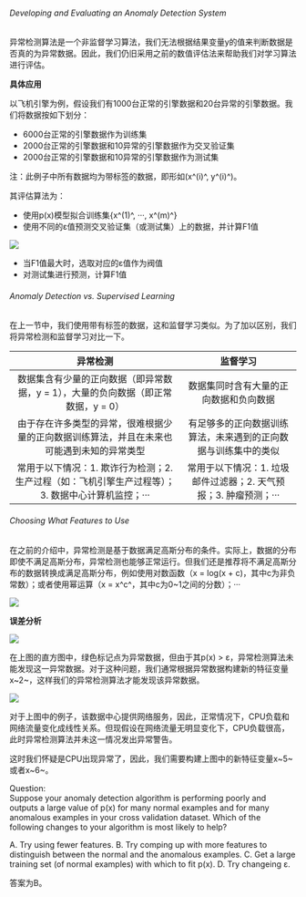 ###### Developing and Evaluating an Anomaly Detection System  

异常检测算法是一个非监督学习算法，我们无法根据结果变量y的值来判断数据是否真的为异常数据。因此，我们仍旧采用之前的数值评估法来帮助我们对学习算法进行评估。  

**具体应用**  

以飞机引擎为例，假设我们有1000台正常的引擎数据和20台异常的引擎数据。我们将数据按如下划分：  
- 6000台正常的引擎数据作为训练集  
- 2000台正常的引擎数据和10异常的引擎数据作为交叉验证集  
- 2000台正常的引擎数据和10异常的引擎数据作为测试集

注：此例子中所有数据均为带标签的数据，即形如(x^(i)^, y^(i)^)。

其评估算法为：    

- 使用p(x)模型拟合训练集{x^(1)^, ···, x^(m)^}  
- 使用不同的ε值预测交叉验证集（或测试集）上的数据，并计算F1值  

![](http://upload-images.jianshu.io/upload_images/5983416-994f74cda09c9bc6.png?imageMogr2/auto-orient/strip%7CimageView2/2/w/1240)

- 当F1值最大时，选取对应的ε值作为阀值  
- 对测试集进行预测，计算F1值  

###### Anomaly Detection vs. Supervised Learning  

在上一节中，我们使用带有标签的数据，这和监督学习类似。为了加以区别，我们将异常检测和监督学习对比一下。    

|异常检测|监督学习|
|:-------------:|:-------------:|
|数据集含有少量的正向数据（即异常数据，y = 1），大量的负向数据（即正常数据，y = 0）|数据集同时含有大量的正向数据和负向数据|
|由于存在许多类型的异常，很难根据少量的正向数据训练算法，并且在未来也可能遇到未知的异常类型|有足够多的正向数据训练算法，未来遇到的正向数据与训练集中的类似|
|常用于以下情况：1. 欺诈行为检测；2. 生产过程（如：飞机引擎生产过程等）；3. 数据中心计算机监控；···|常用于以下情况：1. 垃圾邮件过滤器；2. 天气预报；3. 肿瘤预测；···|  

###### Choosing What Features to Use  

在之前的介绍中，异常检测是基于数据满足高斯分布的条件。实际上，数据的分布即使不满足高斯分布，异常检测也能够正常运行。但我们还是推荐将不满足高斯分布的数据转换成满足高斯分布，例如使用对数函数（x = log(x + c)，其中c为非负常数）；或者使用幂运算（x = x^c^，其中c为0\~1之间的分数）；···  

![](http://upload-images.jianshu.io/upload_images/5983416-6fed5efce68b82ef.png?imageMogr2/auto-orient/strip%7CimageView2/2/w/1240)

**误差分析**  

![](http://upload-images.jianshu.io/upload_images/5983416-d23117246db54e80.png?imageMogr2/auto-orient/strip%7CimageView2/2/w/1240)

在上图的直方图中，绿色标记点为异常数据，但由于其p(x) > ε，异常检测算法未能发现这一异常数据。对于这种问题，我们通常根据异常数据构建新的特征变量x~2~，这样我们的异常检测算法才能发现该异常数据。   

![](http://upload-images.jianshu.io/upload_images/5983416-f2c64b85d202bf47.png?imageMogr2/auto-orient/strip%7CimageView2/2/w/1240)

对于上图中的例子，该数据中心提供网络服务，因此，正常情况下，CPU负载和网络流量变化成线性关系。但现假设在网络流量无明显变化下，CPU负载很高，此时异常检测算法并未这一情况发出异常警告。   

这时我们怀疑是CPU出现异常了，因此，我们需要构建上图中的新特征变量x~5~或者x~6~。  

Question:  
Suppose your anomaly detection algorithm is performing poorly and outputs a large value of p(x) for many normal examples and for many anomalous examples in your cross validation dataset. Which of the following changes to your algorithm is most likely to help?  

A. Try using fewer features.
B. Try comping up with more features to distinguish between the normal and the anomalous examples.
C. Get a large training set (of normal examples) with which to fit p(x).
D. Try changeing ε.

答案为B。  
